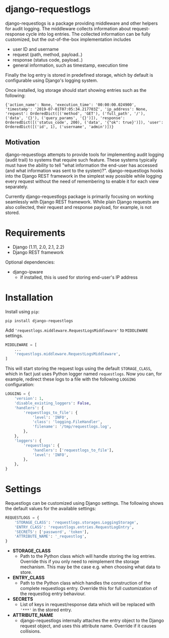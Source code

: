 # django-requestlogs

django-requestlogs is a package providing middleware and other helpers for audit logging.
The middleware collects information about request-response cycle into log entries. The
collected information can be fully customized, but the out-of-the-box implementation
includes

- user ID and username
- request (path, method, payload..)
- response (status code, payload..)
- general information, such as timestamp, execution time

Finally the log entry is stored in predefined storage, which by default is configurable
using Django's logging system.

Once installed, log storage should start showing entries such as the following:

```
{'action_name': None, 'execution_time': '00:00:00.024900', 'timestamp': '2019-07-01T07:05:34.217703Z', 'ip_address': None, 'request': OrderedDict([('method', 'GET'), ('full_path', '/'), ('data', '{}'), ('query_params', '{}')]), 'response': OrderedDict([('status_code', 200), ('data', '{"ok": true}')]), 'user': OrderedDict([('id', 1), ('username', 'admin')])}
```

## Motivation

django-requestlogs attempts to provide tools for implementing audit logging (audit trail)
to systems that require such feature. These systems typically must have the ability to
tell "what information the end-user has accessed (and what information was sent to the
system)?". django-requestlogs hooks into the Django REST framework in the simplest
way possible while logging every request without the need of remembering to enable it
for each view separately.

Currently django-requestlogs package is primarily focusing on working seamlessly with
Django REST framework. While plain Django requests are also collected, their request and
response payload, for example, is not stored.

# Requirements

- Django (1.11, 2.0, 2.1, 2.2)
- Django REST framework

Optional dependencies:

- django-ipware
  - if installed, this is used for storing end-user's IP address

# Installation

Install using `pip`:

    pip install django-requestlogs

Add `'requestlogs.middleware.RequestLogsMiddleware'` to `MIDDLEWARE` settings.

```python
MIDDLEWARE = [
    ...
    'requestlogs.middleware.RequestLogsMiddleware',
]
```

This will start storing the request logs using the default `STORAGE_CLASS`, which in fact just uses Python logger named `requestlogs`. Now you can, for example, redirect these logs to a file with the following `LOGGING` configuration:

```python
LOGGING = {
    'version': 1,
    'disable_existing_loggers': False,
    'handlers': {
        'requestlogs_to_file': {
            'level': 'INFO',
            'class': 'logging.FileHandler',
            'filename': '/tmp/requestlogs.log',
        },
    },
    'loggers': {
        'requestlogs': {
            'handlers': ['requestlogs_to_file'],
            'level': 'INFO',
        },
    },
}
```

# Settings

Requestlogs can be customized using Django settings. The following shows the default values for the available settings:

```python
REQUESTLOGS = {
    'STORAGE_CLASS': 'requestlogs.storages.LoggingStorage',
    'ENTRY_CLASS': 'requestlogs.entries.RequestLogEntry',
    'SECRETS': ['password', 'token'],
    'ATTRIBUTE_NAME': '_requestlog',
}
```

- **STORAGE_CLASS**
  - Path to the Python class which will handle storing the log entries. Override this if you only need to reimplement the storage mechanism. This may be the case e.g. when choosing what data to store.
- **ENTRY_CLASS**
  - Path to the Python class which handles the construction of the complete requestlogs entry. Override this for full customization of the requestlog entry behaviour.
- **SECRETS**
  - List of keys in request/response data which will be replaced with `'***'` in the stored entry.
- **ATTRIBUTE_NAME**
  - django-requestlogs internally attaches the entry object to the Django request object, and uses this attribute name. Override if it causes collisions.
